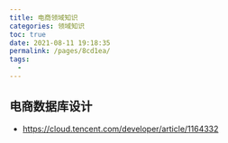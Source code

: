 ```yaml
---
title: 电商领域知识
categories: 领域知识
toc: true
date: 2021-08-11 19:18:35
permalink: /pages/8cd1ea/
tags: 
  - 
---
```


## 电商数据库设计

- https://cloud.tencent.com/developer/article/1164332